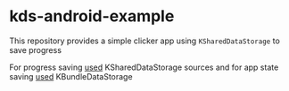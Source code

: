 # kds-android-example
This repository provides a simple clicker app using `KSharedDataStorage` to save progress

For progress saving [used](app/src/main/java/fun/kotlingang/kdstest/KDSClickerStorage.kt) KSharedDataStorage sources and for app state saving [used](app/src/main/java/fun/kotlingang/kdstest/KDSClickerActivity.kt#L18) KBundleDataStorage






